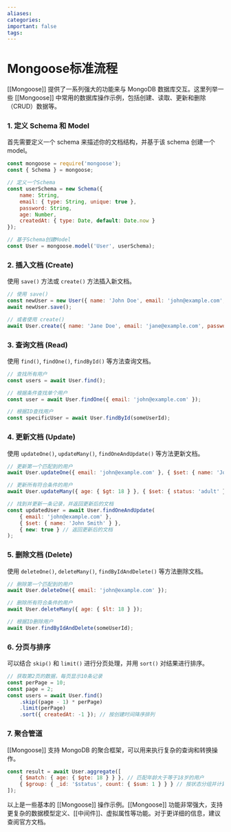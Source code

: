 ```yaml
---
aliases: 
categories: 
important: false
tags:
---
```

# Mongoose标准流程
[[Mongoose]] 提供了一系列强大的功能来与 MongoDB 数据库交互。这里列举一些 [[Mongoose]] 中常用的数据库操作示例，包括创建、读取、更新和删除（CRUD）数据等。

### 1. 定义 Schema 和 Model
首先需要定义一个 schema 来描述你的文档结构，并基于该 schema 创建一个 model。

```javascript
const mongoose = require('mongoose');
const { Schema } = mongoose;

// 定义一个Schema
const userSchema = new Schema({
    name: String,
    email: { type: String, unique: true },
    password: String,
    age: Number,
    createdAt: { type: Date, default: Date.now }
});

// 基于Schema创建Model
const User = mongoose.model('User', userSchema);
```

### 2. 插入文档 (Create)
使用 `save()` 方法或 `create()` 方法插入新文档。

```javascript
// 使用 save()
const newUser = new User({ name: 'John Doe', email: 'john@example.com', password: 'secret' });
await newUser.save();

// 或者使用 create()
await User.create({ name: 'Jane Doe', email: 'jane@example.com', password: 'password' });
```

### 3. 查询文档 (Read)
使用 `find()`, `findOne()`, `findById()` 等方法查询文档。

```javascript
// 查找所有用户
const users = await User.find();

// 根据条件查找单个用户
const user = await User.findOne({ email: 'john@example.com' });

// 根据ID查找用户
const specificUser = await User.findById(someUserId);
```

### 4. 更新文档 (Update)
使用 `updateOne()`, `updateMany()`, `findOneAndUpdate()` 等方法更新文档。

```javascript
// 更新第一个匹配到的用户
await User.updateOne({ email: 'john@example.com' }, { $set: { name: 'Johnny Doe' } });

// 更新所有符合条件的用户
await User.updateMany({ age: { $gt: 18 } }, { $set: { status: 'adult' } });

// 找到并更新一条记录，并返回更新后的文档
const updatedUser = await User.findOneAndUpdate(
    { email: 'john@example.com' },
    { $set: { name: 'John Smith' } },
    { new: true } // 返回更新后的文档
);
```

### 5. 删除文档 (Delete)
使用 `deleteOne()`, `deleteMany()`, `findByIdAndDelete()` 等方法删除文档。

```javascript
// 删除第一个匹配到的用户
await User.deleteOne({ email: 'john@example.com' });

// 删除所有符合条件的用户
await User.deleteMany({ age: { $lt: 18 } });

// 根据ID删除用户
await User.findByIdAndDelete(someUserId);
```

### 6. 分页与排序
可以结合 `skip()` 和 `limit()` 进行分页处理，并用 `sort()` 对结果进行排序。

```javascript
// 获取第2页的数据，每页显示10条记录
const perPage = 10;
const page = 2;
const users = await User.find()
    .skip((page - 1) * perPage)
    .limit(perPage)
    .sort({ createdAt: -1 }); // 按创建时间降序排列
```

### 7. 聚合管道
[[Mongoose]] 支持 MongoDB 的聚合框架，可以用来执行复杂的查询和转换操作。

```javascript
const result = await User.aggregate([
    { $match: { age: { $gte: 18 } } }, // 匹配年龄大于等于18岁的用户
    { $group: { _id: '$status', count: { $sum: 1 } } } // 按状态分组并计算每个状态下的用户数量
]);
```

以上是一些基本的 [[Mongoose]] 操作示例。[[Mongoose]] 功能非常强大，支持更复杂的数据模型定义、[[中间件]]、虚拟属性等功能。对于更详细的信息，建议查阅官方文档。
